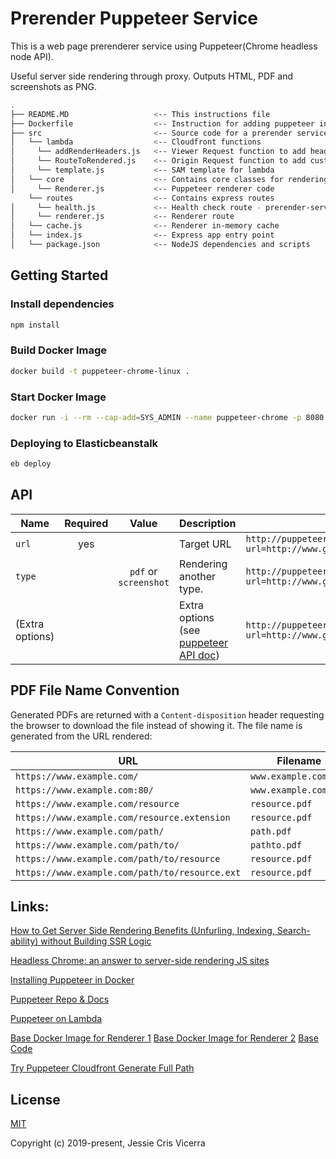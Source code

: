 # Prerender Puppeteer Service

This is a web page prerenderer service using Puppeteer(Chrome headless node API).

Useful server side rendering through proxy. Outputs HTML, PDF and screenshots as PNG.

```bash
.
├── README.MD                   <-- This instructions file
├── Dockerfile                  <-- Instruction for adding puppeteer in docker
├── src                         <-- Source code for a prerender service
│   └── lambda                  <-- Cloudfront functions
│     └── addRenderHeaders.js   <-- Viewer Request function to add header if request if from crawlers
│     └── RouteToRendered.js    <-- Origin Request function to add custom origin to prerender service if the headers is present
│     └── template.js           <-- SAM template for lambda
│   └── core                    <-- Contains core classes for rendering
│     └── Renderer.js           <-- Puppeteer renderer code
    └── routes                  <-- Contains express routes
│     └── health.js             <-- Health check route - prerender-service.io/_health
│     └── renderer.js           <-- Renderer route
│   └── cache.js                <-- Renderer in-memory cache
│   └── index.js                <-- Express app entry point 
│   └── package.json            <-- NodeJS dependencies and scripts
```

## Getting Started

### Install dependencies

```bash
npm install
```

### Build Docker Image

```bash
docker build -t puppeteer-chrome-linux .
```

### Start Docker Image

```bash
docker run -i --rm --cap-add=SYS_ADMIN --name puppeteer-chrome -p 8080:3000 puppeteer-chrome-linux
```

### Deploying to Elasticbeanstalk

```bash
eb deploy
```

## API

| Name    | Required | Value               | Description            |Usage                                                         |
|---------|:--------:|:-------------------:|------------------------|--------------------------------------------------------------|
|`url`    | yes      |                     |Target URL              |`http://puppeteer-renderer?url=http://www.google.com`         |
|`type`   |          |`pdf` or `screenshot`|Rendering another type. |`http://puppeteer-renderer?url=http://www.google.com&type=pdf`|
|(Extra options)|    |                     |Extra options (see [puppeteer API doc](https://github.com/GoogleChrome/puppeteer/blob/v1.1.0/docs/api.md#pagepdfoptions)) |`http://puppeteer-renderer?url=http://www.google.com&type=pdf&scale=2`|


## PDF File Name Convention

Generated PDFs are returned with a `Content-disposition` header requesting the browser to download the file instead of showing it.
The file name is generated from the URL rendered:

| URL                                           | Filename                     |   
|-----------------------------------------------|------------------------------|   
| `https://www.example.com/`                    | `www.example.com.pdf`        |
| `https://www.example.com:80/`                 | `www.example.com.pdf`        |
| `https://www.example.com/resource`            | `resource.pdf`               |
| `https://www.example.com/resource.extension`  | `resource.pdf`               |
| `https://www.example.com/path/`               | `path.pdf`                   |
| `https://www.example.com/path/to/`            | `pathto.pdf`                 |
| `https://www.example.com/path/to/resource`    | `resource.pdf`               |
| `https://www.example.com/path/to/resource.ext`| `resource.pdf`               |

## Links:

[How to Get Server Side Rendering Benefits (Unfurling, Indexing, Search-ability) without Building SSR Logic](https://medium.com/bounties-network/how-to-get-server-side-rendering-benefits-unfurling-indexing-search-ability-without-building-cf09c53a408)

[Headless Chrome: an answer to server-side rendering JS sites](https://developers.google.com/web/tools/puppeteer/articles/ssr)

[Installing Puppeteer in Docker](https://developers.google.com/web/tools/puppeteer/troubleshooting)

[Puppeteer Repo & Docs](https://github.com/GoogleChrome/puppeteer)

[Puppeteer on Lambda](https://github.com/GoogleChrome/puppeteer/blob/master/docs/troubleshooting.md&#35;running-puppeteer-on-aws-lambda)

[Base Docker Image for Renderer 1](https://github.com/alekzonder/docker-puppeteer)
[Base Docker Image for Renderer 2](https://hub.docker.com/r/zenato/puppeteer-renderer)
[Base Code](https://github.com/zenato/puppeteer-renderer)

[Try Puppeteer ](https://github.com/ebidel/try-puppeteer)
[Cloudfront Generate Full Path](https://github.com/riboseinc/terraform-aws-s3-cloudfront-website/issues/1)


## License

[MIT](http://opensource.org/licenses/MIT)

Copyright (c) 2019-present, Jessie Cris Vicerra
